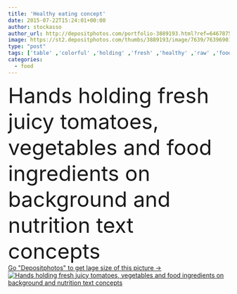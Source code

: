 ```yaml
---
title: 'Healthy eating concept'
date: 2015-07-22T15:24:01+00:00
author: stockasso
author_url: http://depositphotos.com/portfolio-3889193.html?ref=64678756
image: https://st2.depositphotos.com/thumbs/3889193/image/7639/76396901/api_thumb_450.jpg?forcejpeg=true
type: "post"
tags: ['table' ,'colorful' ,'holding' ,'fresh' ,'healthy' ,'raw' ,'food' ,'cooking' ,'diet' ,'tasty' ,'delicious' ,'meal' ,'wellbeing' ,'eating' ,'freshness' ,'tomato' ,'nutrition' ,'lunch' ,'hands' ,'harvest' ,'concept' ,'vitamin' ,'text' ,'vegetables' ,'lifestyle' ,'balance' ,'organic' ,'Dieting' ,'nutrient' ,'ingredients' ,'farmer' ,'words' ,'antioxidant' ,'veggies' ,'greens' ,'tomaten' ,'halten' ,'Healthy Eating' ,'Healthy Lifestyle' ,'top view' ,'healthy food' ,'food preparation' ,'vegetarian food' ,'vegan food' ,'organic food' ,'organic vegetables' ,'Concepts And Ideas' ,'healthy eating concept' ]
categories: 
  - food
---
```

<div aling="center">
            <font size="60"> Hands holding fresh juicy tomatoes, vegetables and food ingredients on background and nutrition text concepts</font>   
</div>
<div>
    <a href='https://depositphotos.com/76396901/stock-photo-healthy-eating-concept.html?ref=64678756' target=_blank > Go "Depositphotos" to get lage size of this picture ->
        <img href='https://depositphotos.com/76396901/stock-photo-healthy-eating-concept.html?ref=64678756' src='https://st2.depositphotos.com/3889193/7639/i/950/depositphotos_76396901-stock-photo-healthy-eating-concept.jpg?forcejpeg=true' alt='Hands holding fresh juicy tomatoes, vegetables and food ingredients on background and nutrition text concepts' >
    </a>
</div>
